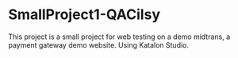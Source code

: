 # SmallProject1-QACilsy
This project is a small project for web testing on a demo midtrans, a payment gateway demo website. Using Katalon Studio.
